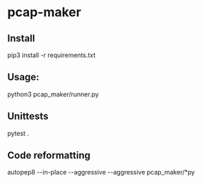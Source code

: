 # pcap-maker


## Install

pip3 install -r requirements.txt

## Usage:

python3 pcap_maker/runner.py



## Unittests

pytest .

## Code reformatting

autopep8 --in-place --aggressive --aggressive pcap_maker/*py
